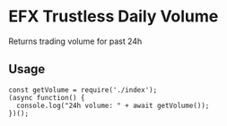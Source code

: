# EFX Trustless Daily Volume

Returns trading volume for past 24h

## Usage

```
const getVolume = require('./index');
(async function() { 
  console.log("24h volume: " + await getVolume()); 
})();
```